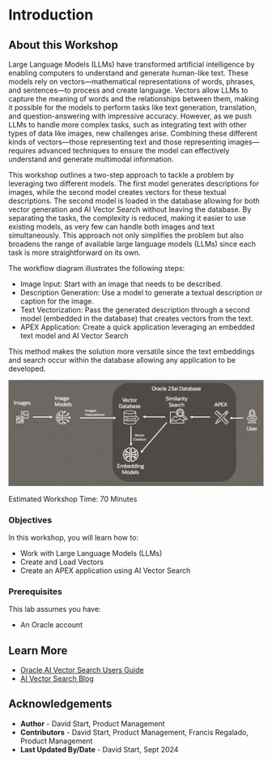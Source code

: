 # Introduction

## About this Workshop

Large Language Models (LLMs) have transformed artificial intelligence by enabling computers to understand and generate human-like text. These models rely on vectors—mathematical representations of words, phrases, and sentences—to process and create language. Vectors allow LLMs to capture the meaning of words and the relationships between them, making it possible for the models to perform tasks like text generation, translation, and question-answering with impressive accuracy. However, as we push LLMs to handle more complex tasks, such as integrating text with other types of data like images, new challenges arise. Combining these different kinds of vectors—those representing text and those representing images—requires advanced techniques to ensure the model can effectively understand and generate multimodal information.

This workshop outlines a two-step approach to tackle a problem by leveraging two different models. The first model generates descriptions for images, while the second model creates vectors for these textual descriptions. The second model is loaded in the database allowing for both vector generation and AI Vector Search without leaving the database. By separating the tasks, the complexity is reduced, making it easier to use existing models, as very few can handle both images and text simultaneously. This approach not only simplifies the problem but also broadens the range of available large language models (LLMs) since each task is more straightforward on its own.

The workflow diagram illustrates the following steps:

- Image Input: Start with an image that needs to be described.
- Description Generation: Use a model to generate a textual description or caption for the image.
- Text Vectorization: Pass the generated description through a second model (embedded in the database) that creates vectors from the text.
- APEX Application: Create a quick application leveraging an embedded text model and AI Vector Search

This method makes the solution more versatile since the text embeddings and search occur within the database allowing any application to be developed.


![Image alt text](images/diagram1.png)




  [](youtube:pu79sny1AzY)

Estimated Workshop Time: 70 Minutes

### Objectives

In this workshop, you will learn how to:
* Work with Large Language Models (LLMs)
* Create and Load Vectors
* Create an APEX application using AI Vector Search

### Prerequisites

This lab assumes you have:
* An Oracle account

## Learn More

* [Oracle AI Vector Search Users Guide](https://docs.oracle.com/en/database/oracle/oracle-database/23/vecse/whats-new-oracle-ai-vector-search.html)
* [AI Vector Search Blog](https://blogs.oracle.com/database/post/oracle-announces-general-availability-of-ai-vector-search-in-oracle-database-23ai)

## Acknowledgements
* **Author** - David Start, Product Management
* **Contributors** -  David Start, Product Management, Francis Regalado, Product Management
* **Last Updated By/Date** - David Start, Sept 2024
